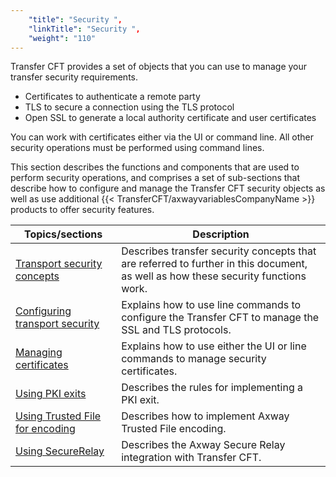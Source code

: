 ```yaml
---
    "title": "Security ",
    "linkTitle": "Security ",
    "weight": "110"
---
```

Transfer CFT provides a set of objects that you can use to manage your
transfer security requirements.

- Certificates to
    authenticate a remote party
- TLS to secure
    a connection using the TLS protocol
- Open SSL to
    generate a local authority certificate and user certificates

You can work with certificates either via the UI or command line.
All other security operations must be performed using command lines.

This section describes the functions and components that are used to perform
security operations, and comprises a set of sub-sections that describe how to configure
and manage the Transfer CFT security objects as well as use additional {{< TransferCFT/axwayvariablesCompanyName  >}} products to offer security features.


| Topics/sections  | Description  |
| --- | --- |
| [Transport security concepts](transport_security_concepts_start_here) | Describes transfer security concepts that are referred to further in this document, as well as how these security functions work. |
| [Configuring transport security](configuring_transport_security_start_here#CFT_Configuration) | Explains how to use line commands to configure the Transfer CFT to manage the SSL and TLS protocols. |
| [Managing certificates](certificates#Managing%20certificates:%20Start%20here) | Explains how to use either the UI or line commands to manage security certificates. |
| [Using PKI exits](using_pki_exits_start_here#Using_PKI_exits__Start_here) | Describes the rules for implementing a PKI exit. |
| [Using Trusted File for encoding](tf_overview_cft)  | Describes how to implement Axway Trusted File encoding.  |
| [Using SecureRelay](sr_overview)  | Describes the Axway Secure Relay integration with Transfer CFT.  |

